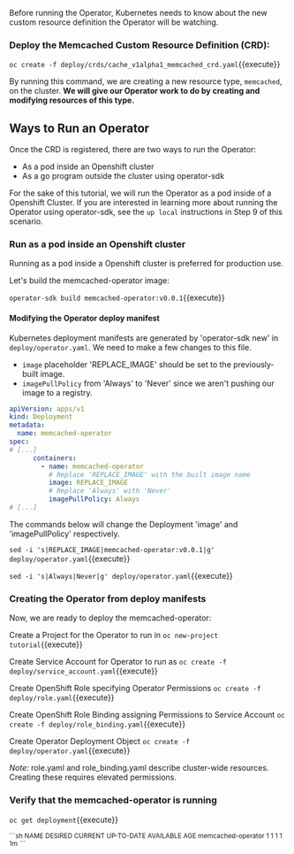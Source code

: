Before running the Operator, Kubernetes needs to know about the new custom
resource definition the Operator will be watching.

### Deploy the Memcached Custom Resource Definition (CRD):

`oc create -f deploy/crds/cache_v1alpha1_memcached_crd.yaml`{{execute}}

By running this command, we are creating a new resource type, `memcached`, on the cluster. __We will give our Operator work to do by creating and modifying resources of this type.__

## Ways to Run an Operator

Once the CRD is registered, there are two ways to run the Operator:

* As a pod inside an Openshift cluster
* As a go program outside the cluster using operator-sdk

For the sake of this tutorial, we will run the Operator as a pod inside of a
Openshift Cluster. If you are interested in learning more about running the
Operator using operator-sdk, see the `up local` instructions in Step 9 of this scenario.

### Run as a pod inside an Openshift cluster

Running as a pod inside a Openshift cluster is preferred for production use.

Let's build the memcached-operator image:

`operator-sdk build memcached-operator:v0.0.1`{{execute}}

#### Modifying the Operator deploy manifest
Kubernetes deployment manifests are generated by 'operator-sdk new' in `deploy/operator.yaml`. We need to make a few changes to this file.

 - `image` placeholder 'REPLACE_IMAGE' should be set to the previously-built image.
 - `imagePullPolicy` from 'Always' to 'Never' since we aren't pushing our image to a registry.

```yaml
apiVersion: apps/v1
kind: Deployment
metadata:
  name: memcached-operator
spec:
# [...]
      containers:
        - name: memcached-operator
          # Replace 'REPLACE_IMAGE' with the built image name
          image: REPLACE_IMAGE
          # Replace 'Always' with 'Never'
          imagePullPolicy: Always
# [...]
```

The commands below will change the Deployment 'image' and 'imagePullPolicy' respectively.

`sed -i 's|REPLACE_IMAGE|memcached-operator:v0.0.1|g' deploy/operator.yaml`{{execute}}

`sed -i 's|Always|Never|g' deploy/operator.yaml`{{execute}}

### Creating the Operator from deploy manifests
Now, we are ready to deploy the memcached-operator:

Create a Project for the Operator to run in
`oc new-project tutorial`{{execute}}

Create Service Account for Operator to run as
`oc create -f deploy/service_account.yaml`{{execute}}

Create OpenShift Role specifying Operator Permissions
`oc create -f deploy/role.yaml`{{execute}}

Create OpenShift Role Binding assigning Permissions to Service Account
`oc create -f deploy/role_binding.yaml`{{execute}}

Create Operator Deployment Object
`oc create -f deploy/operator.yaml`{{execute}}

*Note:* role.yaml and role_binding.yaml describe cluster-wide
resources. Creating these requires elevated permissions.



### Verify that the memcached-operator is running

`oc get deployment`{{execute}}

<small>
```sh
NAME                DESIRED CURRENT UP-TO-DATE AVAILABLE AGE
memcached-operator  1       1       1          1         1m
```
</small>

